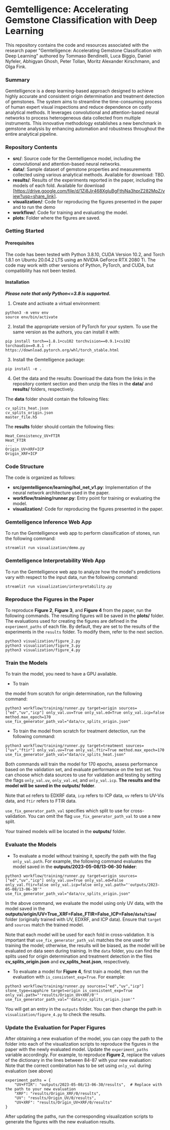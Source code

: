# Gemtelligence: Accelerating Gemstone Classification with Deep Learning
This repository contains the code and resources associated with the research paper "Gemtelligence: Accelerating Gemstone Classification with Deep Learning" authored by Tommaso Bendinelli, Luca Biggio, Daniel Nyfeler, Abhigyan Ghosh, Peter Tollan, Moritz Alexander Kirschmann, and Olga Fink.

### Summary
Gemtelligence is a deep learning-based approach designed to achieve highly accurate and consistent origin determination and treatment detection of gemstones. The system aims to streamline the time-consuming process of human expert visual inspections and reduce dependence on costly analytical methods. It leverages convolutional and attention-based neural networks to process heterogeneous data collected from multiple instruments. This innovative methodology establishes a new benchmark in gemstone analysis by enhancing automation and robustness throughout the entire analytical pipeline.

### Repository Contents
- **src/**: Source code for the Gemtelligence model, including the convolutional and attention-based neural networks.
- **data/**: Sample dataset of gemstone properties and measurements collected using various analytical methods. Available for download: TBD.
- **results/**: Results of the experiments reported in the paper, including the models of each fold. Available for download [https://drive.google.com/file/d/1Zi8Jjr468XgluBgFthjNa3hprZ282MpZ/view?usp=share_link].
- **visualization/**: Code for reproducing the figures presented in the paper and to run the demo
- **workflow/**: Code for training and evaluating the model.
- **plots**: Folder where the figures are saved.

### Getting Started
#### Prerequisites
The code has been tested with Python 3.8.10, CUDA Version 10.2, and Torch 1.8.1 on Ubuntu 20.04.2 LTS using an NVIDIA GeForce RTX 2080 Ti. The code may work with other versions of Python, PyTorch, and CUDA, but compatibility has not been tested.

#### Installation
***Please note that only Python<=3.8 is supported.*** 
1. Create and activate a virtual environment:
```
python3 -m venv env
source env/bin/activate
```
2. Install the appropriate version of PyTorch for your system. To use the same version as the authors, you can install it with:
```
pip install torch==1.8.1+cu102 torchvision==0.9.1+cu102 torchaudio==0.8.1 -f https://download.pytorch.org/whl/torch_stable.html
```

3. Install the Gemtelligence package:
```
pip install -e .
```
4. Get the data and the results:
Download the data from the links in the repository content section and then unzip the files in the **data/** and **results/** folders, respectively. 

The **data** folder should contain the following files:
```
cv_splits_heat.json
cv_splits_origin.json
master_file.h5
```
The **results** folder should contain the following files:
```
Heat_Consistency_UV+FTIR
Heat_FTIR
...
Origin_UV+XRF+ICP
Origin_XRF+ICP
```

### Code Structure
The code is organized as follows:
- **src/gemtelligence/learning/hol_net_v1.py**: Implementation of the neural network architecture used in the paper.
- **workflow/training/runner.py**: Entry point for training or evaluating the model.
- **visualization/**: Code for reproducing the figures presented in the paper.

### Gemtelligence Inference Web App
To run the Gemtelligence web app to perform classification of stones, run the following command:
```
streamlit run visualization/demo.py
```

### Gemtelligence Interpretability Web App
To run the Gemtelligence web app to analyze how the model's predictions vary with respect to the input data, run the following command:
```
streamlit run visualization/interpretability.py
```

### Reproduce the Figures in the Paper
To reproduce **Figure 2**, **Figure 3**, and **Figure 4** from the paper, run the following commands. The resulting figures will be saved in the **plots/** folder. The evaluations used for creating the figures are defined in the `experiment_paths` of each file. By default, they are set to the results of the experiments in the `results` folder. To modify them, refer to the next section.

```
python3 visualization/figure_2.py
python3 visualization/figure_3.py
python3 visualization/figure_4.py
```

### Train the Models
To train the model, you need to have a GPU available.

- To train

the model from scratch for origin determination, run the following command:
```
python3 workflow/training/runner.py target=origin sources=["ed","uv","icp"] only_val.uv=True only_val.ed=True only_val.icp=false method.max_epoch=170 use_fix_generator_path_val="data/cv_splits_origin.json"
```
- To train the model from scratch for treatment detection, run the following command:
```
python3 workflow/training/runner.py target=treatment sources=["uv","ftir"] only_val.uv=True only_val.ftir=True method.max_epoch=170 use_fix_generator_path_val="data/cv_splits_heat.json"
```
Both commands will train the model for 170 epochs, assess performance based on the validation set, and evaluate performance on the test set. You can choose which data sources to use for validation and testing by setting the flags `only_val.uv`, `only_val.ed`, and `only_val.icp`. **The results and the model will be saved in the outputs/ folder**.

Note that `ed` refers to EDXRF data, `icp` refers to ICP data, `uv` refers to UV-Vis data, and `ftir` refers to FTIR data.

`use_fix_generator_path_val` specifies which split to use for cross-validation. You can omit the flag `use_fix_generator_path_val` to use a new split.

Your trained models will be located in the **outputs/** folder.

### Evaluate the Models
- To evaluate a model without training it, specify the path with the flag `only_val.path`. For example, the following command evaluates the model saved in the **outputs/2023-05-08/13-06-30 folder**:
```
python3 workflow/training/runner.py target=origin sources=["ed","uv","icp"] only_val.uv=True only_val.ed=False only_val.ftir=false only_val.icp=false only_val.path="'outputs/2023-05-08/13-06-30'" use_fix_generator_path_val="data/cv_splits_origin.json"
```
In the above command, we evaluate the model using only UV data, with the model saved in the **outputs/origin/UV=True_XRF=False_FTIR=False_ICP=False/`date`/`time`/** folder (originally trained with UV, EDXRF, and ICP data). Ensure that `target` and `sources` match the trained model.

Note that each model will be used for each fold in cross-validation. It is important that `use_fix_generator_path_val` matches the one used for training the model; otherwise, the results will be biased, as the model will be evaluated on data seen during training. In the `data` folder, you can find the splits used for origin determination and treatment detection in the files **cv_splits_origin.json** and **cv_splits_heat.json**, respectively.

- To evaluate a model for **Figure 4**, first train a model, then run the evaluation with `is_consistent_exp=True`. For example:
```
python3 workflow/training/runner.py sources=["ed","uv","icp"] stone_type=sapphire target=origin is_consistent_exp=True only_val.path="'results/Origin_UV+XRF/0'" use_fix_generator_path_val="'data/cv_splits_origin.json'"
```
You will get an entry in the `outputs` folder. You can then change the path in `visualization/figure_4.py` to check the results.

### Update the Evaluation for Paper Figures
After obtaining a new evaluation of the model, you can copy the path to the folder into each of the visualization scripts to reproduce the figures in the paper with the newly evaluated model. Update the `experiment_paths` variable accordingly. For example, to reproduce **Figure 2**, replace the values of the dictionary in the lines between 84-87 with your new evaluation:  
Note that the correct combination has to be set using `only_val` during evaluation (see above)

```
experiment_paths = {
    "UV+FTIR": "outputs/2023-05-08/13-06-30/results",  # Replace with the path to your new evaluation
    "XRF": "results/Origin_XRF/0/results",
    "UV": "results/Origin_UV/0/results",
    "UV+XRF": "results/Origin_UV+XRF/0/results"
}
```

After updating the paths, run the corresponding visualization scripts to generate the figures with the new evaluation results.
